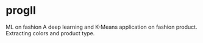 # progII
ML on fashion 
A deep learning and K-Means application on fashion product.
Extracting colors and product type.
